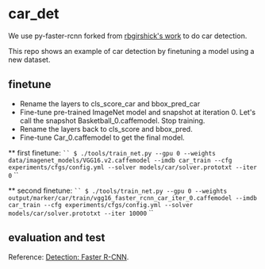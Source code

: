 # car_det

We use py-faster-rcnn forked from [rbgirshick's work](https://github.com/rbgirshick/py-faster-rcnn) to do car detection.

This repo shows an example of car detection by finetuning a model using a new dataset.

## finetune

* Rename the layers to cls_score_car and bbox_pred_car
* Fine-tune pre-trained ImageNet model and snapshot at iteration 0. Let's call the snapshot Basketball_0.caffemodel. Stop training.
* Rename the layers back to cls_score and bbox_pred.
* Fine-tune Car_0.caffemodel to get the final model.

** first finetune:
` ``
$ ./tools/train_net.py --gpu 0 --weights data/imagenet_models/VGG16.v2.caffemodel --imdb car_train --cfg experiments/cfgs/config.yml --solver models/car/solver.prototxt --iter 0
` ``

** second finetune:
` ``
$ ./tools/train_net.py --gpu 0 --weights output/marker/car/train/vgg16_faster_rcnn_car_iter_0.caffemodel --imdb car_train --cfg experiments/cfgs/config.yml --solver models/car/solver.prototxt --iter 10000
` ``

## evaluation and test

Reference: [Detection: Faster  R-CNN](https://huangying-zhan.github.io/2016/09/22/detection-faster-rcnn.html).
